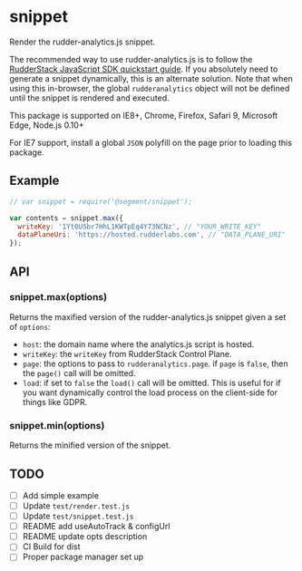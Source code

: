 # snippet

  Render the rudder-analytics.js snippet.

  The recommended way to use rudder-analytics.js is to follow the [RudderStack JavaScript SDK quickstart guide](https://github.com/rudderlabs/rudder-sdk-js#how-to-use-the-rudderstack-javascript-sdk). If you absolutely need to generate a snippet dynamically, this is an alternate solution. Note that when using this in-browser, the global `rudderanalytics` object will not be defined until the snippet is rendered and executed.

  This package is supported on IE8+, Chrome, Firefox, Safari 9, Microsoft Edge, Node.js 0.10+

  For IE7 support, install a global `JSON` polyfill on the page prior to loading this package.

## Example

```js
// var snippet = require('@segment/snippet');

var contents = snippet.max({
  writeKey: '1Yt0USbr7HhL1KWTpEq4Y73NCNz', // "YOUR_WRITE_KEY"
  dataPlaneUri: 'https://hosted.rudderlabs.com', // "DATA_PLANE_URI"
});
```

## API

### snippet.max(options)

  Returns the maxified version of the rudder-analytics.js snippet given a set of `options`:

  * `host`: the domain name where the analytics.js script is hosted.
  * `writeKey`: the `writeKey` from RudderStack Control Plane.
  * `page`: the options to pass to `rudderanalytics.page`. if `page` is `false`, then the `page()` call will be omitted.
  * `load`: if set to `false` the `load()` call will be omitted. This is useful for if you want dynamically control the load process on the client-side for things like GDPR.


### snippet.min(options)

  Returns the minified version of the snippet.

## TODO 
- [ ] Add simple example
- [ ] Update `test/render.test.js`
- [ ] Update `test/snippet.test.js`
- [ ] README add useAutoTrack & configUrl
- [ ] README update opts description
- [ ] CI Build for dist
- [ ] Proper package manager set up
